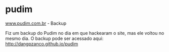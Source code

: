 # pudim
www.pudim.com.br - Backup

Fiz um backup do Pudim no dia em que hackearam o site, mas ele voltou no mesmo dia.
O backup pode ser acessado aqui: http://dangpzanco.github.io/pudim
